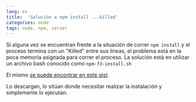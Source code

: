 ```yaml
---
lang: es
title:  'Solución a npm install ...killed'
categories: node 
tags: node, npm, server
---
```


Si alguna vez se encuentran frente a la situación de correr `npm install`
y el proceso termina con un "Killed" entre sus líneas, el problema está en la poca memoria
asignada para correr el proceso.  La solución está en utilizar un archivo bash conocido como `npm-f3-install.sh`

El mismo [se puede encontrar en este gist](https://gist.github.com/SuperPaintman/851b330c08b2363aea1c870f0cc1ea5a).

Lo descargan, lo sitúan donde necesitar realizar la instalación y simplemente lo ejecutan.
